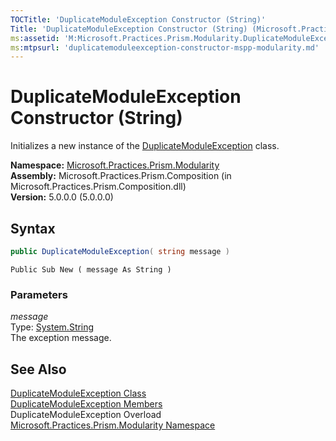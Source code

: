 ```yaml
---
TOCTitle: 'DuplicateModuleException Constructor (String)'
Title: 'DuplicateModuleException Constructor (String) (Microsoft.Practices.Prism.Modularity)'
ms:assetid: 'M:Microsoft.Practices.Prism.Modularity.DuplicateModuleException.\#ctor(System.String)'
ms:mtpsurl: 'duplicatemoduleexception-constructor-mspp-modularity.md'
---
```



# DuplicateModuleException Constructor (String)

Initializes a new instance of the [DuplicateModuleException](/patterns-practices/reference/duplicatemoduleexception-class-mspp-modularity) class.

**Namespace:** [Microsoft.Practices.Prism.Modularity](/patterns-practices/reference/mspp-modularity-namespace)  
**Assembly:** Microsoft.Practices.Prism.Composition (in Microsoft.Practices.Prism.Composition.dll)  
**Version:** 5.0.0.0 (5.0.0.0)

## Syntax
```C#
public DuplicateModuleException( string message )
```

```VB
Public Sub New ( message As String )
```

### Parameters

*message*  
Type: [System.String](http://msdn.microsoft.com/en-us/library/s1wwdcbf)  
The exception message.

## See Also

[DuplicateModuleException Class](/patterns-practices/reference/duplicatemoduleexception-class-mspp-modularity)  
[DuplicateModuleException Members](/patterns-practices/reference/duplicatemoduleexception-members-mspp-modularity)  
DuplicateModuleException Overload  
[Microsoft.Practices.Prism.Modularity Namespace](/patterns-practices/reference/mspp-modularity-namespace)  